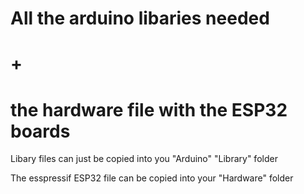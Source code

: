 # All the arduino libaries needed 
# + 
# the hardware file with the ESP32 boards

Libary files can just be copied into you "Arduino" "Library" folder

The esspressif ESP32 file can be copied into your "Hardware" folder
